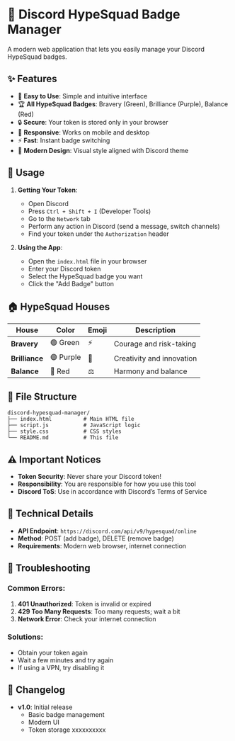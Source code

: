 # 🚀 Discord HypeSquad Badge Manager

A modern web application that lets you easily manage your Discord HypeSquad badges.

## ✨ Features

- 🎯 **Easy to Use**: Simple and intuitive interface
- 🏆 **All HypeSquad Badges**: Bravery (Green), Brilliance (Purple), Balance (Red)
- 🔒 **Secure**: Your token is stored only in your browser
- 📱 **Responsive**: Works on mobile and desktop
- ⚡ **Fast**: Instant badge switching
- 🎨 **Modern Design**: Visual style aligned with Discord theme

## 🚀 Usage

1. **Getting Your Token**:
   - Open Discord
   - Press `Ctrl + Shift + I` (Developer Tools)
   - Go to the `Network` tab
   - Perform any action in Discord (send a message, switch channels)
   - Find your token under the `Authorization` header

2. **Using the App**:
   - Open the `index.html` file in your browser
   - Enter your Discord token
   - Select the HypeSquad badge you want
   - Click the "Add Badge" button

## 🏠 HypeSquad Houses

| House | Color | Emoji | Description |
|---|---|---|---|
| **Bravery** | 🟢 Green | ⚡ | Courage and risk-taking |
| **Brilliance** | 🟣 Purple | 💎 | Creativity and innovation |
| **Balance** | 🔴 Red | ⚖️ | Harmony and balance |

## 📁 File Structure

```
discord-hypesquad-manager/
├── index.html          # Main HTML file
├── script.js           # JavaScript logic
├── style.css           # CSS styles
└── README.md           # This file
```

## ⚠️ Important Notices

- **Token Security**: Never share your Discord token!
- **Responsibility**: You are responsible for how you use this tool
- **Discord ToS**: Use in accordance with Discord’s Terms of Service

## 🔧 Technical Details

- **API Endpoint**: `https://discord.com/api/v9/hypesquad/online`
- **Method**: POST (add badge), DELETE (remove badge)
- **Requirements**: Modern web browser, internet connection

## 🐛 Troubleshooting

### Common Errors:

1. **401 Unauthorized**: Token is invalid or expired
2. **429 Too Many Requests**: Too many requests; wait a bit
3. **Network Error**: Check your internet connection

### Solutions:

- Obtain your token again
- Wait a few minutes and try again
- If using a VPN, try disabling it

## 📝 Changelog

- **v1.0**: Initial release
  - Basic badge management
  - Modern UI
  - Token storage
xxxxxxxxxx